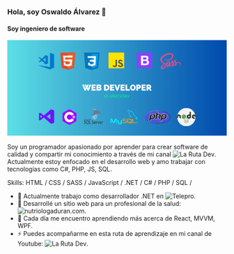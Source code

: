 ### Hola, soy Oswaldo Álvarez 👋
#### Soy ingeniero de software

![I am software engineer](https://raw.githubusercontent.com/OswaldoAJ/OswaldoAJ/main/banner%20github.png)

Soy un programador apasionado por aprender para crear software de calidad y compartir mi conocimiento a través de mi canal ![La Ruta Dev](https://youtube.com/@LaRutaDev).
Actualmente estoy enfocado en el desarrollo web y amo trabajar con tecnologías como C#, PHP, JS, SQL.

Skills: HTML / CSS / SASS / JavaScript / .NET / C# / PHP / SQL / 

- 🔭 Actualmente trabajo como desarrollador .NET en ![Telepro](https://telepro.com.mx/).
- 🤖 Desarrollé un sitio web para un profesional de la salud: ![nutriologaduran.com](https://www.nutriologaduran.com/).
- 🌱 Cada día me encuentro aprendiendo más acerca de React, MVVM, WPF.
- ⚡ Puedes acompañarme en esta ruta de aprendizaje en mi canal de Youtube: ![La Ruta Dev](https://youtube.com/@LaRutaDev).






<!--### Hi, I am Oswaldo Álvarez 👋 -->
<!--#### I’m software engineer-->

<!--![I am software engineer](https://raw.githubusercontent.com/OswaldoAJ/OswaldoAJ/main/banner%20github.png)-->


<!--I’m programmer who is passionate about to make quality software and sharing my knowledge in my youtube channel ![La Ruta Dev](https://youtube.com/@LaRutaDev).
Nowadays I have been focusing on web development, I love working with technologies like C#, PHP, JS, SQL.-->

<!--- 🔭 I’m currently working on ![Telepro](https://telepro.com.mx/).
- 🤖 I developed a website for a nutritionist: ![nutriologaduran.com](https://www.nutriologaduran.com/).
- 🌱 I’m learning React, MVVM, WPF.
- ⚡ You can learn with me on my channel: ![La Ruta Dev](https://youtube.com/@LaRutaDev).-->








<!--
**OswaldoAJ/OswaldoAJ** is a ✨ _special_ ✨ repository because its `README.md` (this file) appears on your GitHub profile.

-->
